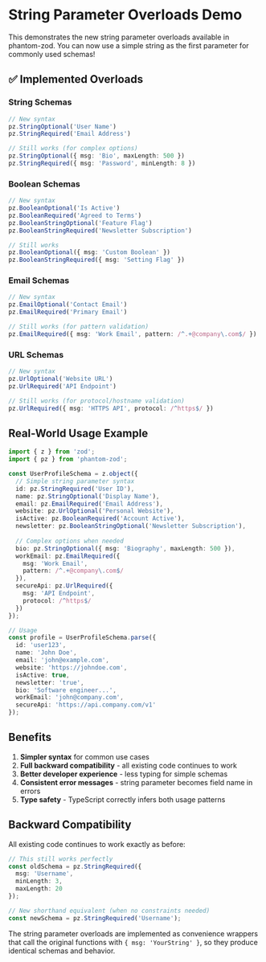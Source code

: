 # String Parameter Overloads Demo

This demonstrates the new string parameter overloads available in phantom-zod. You can now use a simple string as the first parameter for commonly used schemas!

## ✅ Implemented Overloads

### String Schemas
```typescript
// New syntax
pz.StringOptional('User Name')
pz.StringRequired('Email Address')

// Still works (for complex options)
pz.StringOptional({ msg: 'Bio', maxLength: 500 })
pz.StringRequired({ msg: 'Password', minLength: 8 })
```

### Boolean Schemas
```typescript
// New syntax
pz.BooleanOptional('Is Active')
pz.BooleanRequired('Agreed to Terms')
pz.BooleanStringOptional('Feature Flag')
pz.BooleanStringRequired('Newsletter Subscription')

// Still works
pz.BooleanOptional({ msg: 'Custom Boolean' })
pz.BooleanStringRequired({ msg: 'Setting Flag' })
```

### Email Schemas
```typescript
// New syntax
pz.EmailOptional('Contact Email')
pz.EmailRequired('Primary Email')

// Still works (for pattern validation)
pz.EmailRequired({ msg: 'Work Email', pattern: /^.+@company\.com$/ })
```

### URL Schemas
```typescript
// New syntax
pz.UrlOptional('Website URL')
pz.UrlRequired('API Endpoint')

// Still works (for protocol/hostname validation)
pz.UrlRequired({ msg: 'HTTPS API', protocol: /^https$/ })
```

## Real-World Usage Example

```typescript
import { z } from 'zod';
import { pz } from 'phantom-zod';

const UserProfileSchema = z.object({
  // Simple string parameter syntax
  id: pz.StringRequired('User ID'),
  name: pz.StringOptional('Display Name'),
  email: pz.EmailRequired('Email Address'),
  website: pz.UrlOptional('Personal Website'),
  isActive: pz.BooleanRequired('Account Active'),
  newsletter: pz.BooleanStringOptional('Newsletter Subscription'),
  
  // Complex options when needed
  bio: pz.StringOptional({ msg: 'Biography', maxLength: 500 }),
  workEmail: pz.EmailRequired({ 
    msg: 'Work Email', 
    pattern: /^.+@company\.com$/ 
  }),
  secureApi: pz.UrlRequired({ 
    msg: 'API Endpoint', 
    protocol: /^https$/ 
  })
});

// Usage
const profile = UserProfileSchema.parse({
  id: 'user123',
  name: 'John Doe',
  email: 'john@example.com',
  website: 'https://johndoe.com',
  isActive: true,
  newsletter: 'true',
  bio: 'Software engineer...',
  workEmail: 'john@company.com',
  secureApi: 'https://api.company.com/v1'
});
```

## Benefits

1. **Simpler syntax** for common use cases
2. **Full backward compatibility** - all existing code continues to work
3. **Better developer experience** - less typing for simple schemas
4. **Consistent error messages** - string parameter becomes field name in errors
5. **Type safety** - TypeScript correctly infers both usage patterns

## Backward Compatibility

All existing code continues to work exactly as before:

```typescript
// This still works perfectly
const oldSchema = pz.StringRequired({ 
  msg: 'Username', 
  minLength: 3, 
  maxLength: 20 
});

// New shorthand equivalent (when no constraints needed)
const newSchema = pz.StringRequired('Username');
```

The string parameter overloads are implemented as convenience wrappers that call the original functions with `{ msg: 'YourString' }`, so they produce identical schemas and behavior.
